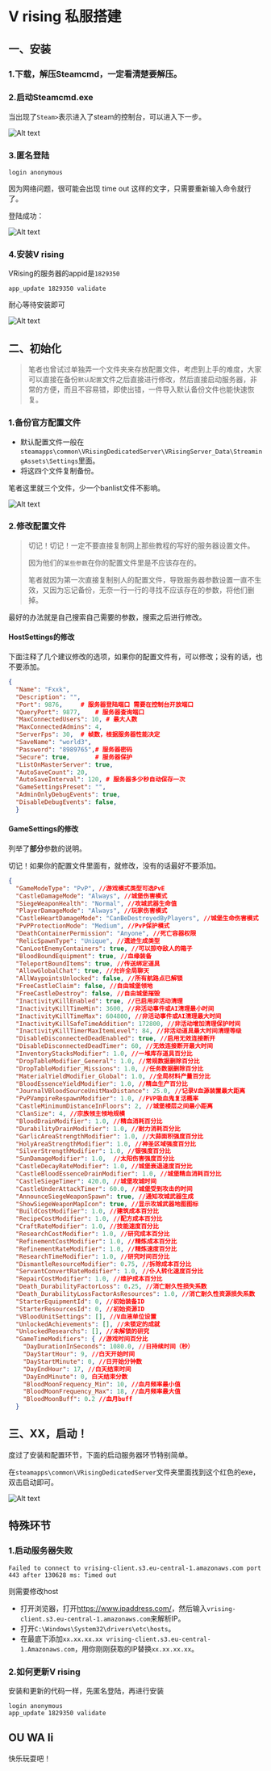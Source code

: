 # V rising 私服搭建

## 一、安装

### 1.下载，解压Steamcmd，一定看清楚要解压。

### 2.启动Steamcmd.exe

当出现了`Steam>`表示进入了steam的控制台，可以进入下一步。

![Alt text](img/vrising/steamcmd.png)

### 3.匿名登陆

```shell
login anonymous
```

因为网络问题，很可能会出现 time out 这样的文字，只需要重新输入命令就行了。

登陆成功：

![Alt text](img/vrising/%E7%99%BB%E9%99%86%E6%88%90%E5%8A%9F.png)

### 4.安装V rising

VRising的服务器的appid是`1829350`

```shell
app_update 1829350 validate
```

耐心等待安装即可

![Alt text](img/vrising/%E5%AE%89%E8%A3%85%E6%88%90%E5%8A%9F.png)


## 二、初始化

> 笔者也曾试过单独弄一个文件夹来存放配置文件，考虑到上手的难度，大家可以直接在备份`默认配置`文件之后直接进行修改，然后直接启动服务器，非常的方便，而且不容易错，即使出错，一件导入默认备份文件也能快速恢复。

### 1.备份官方配置文件

- 默认配置文件一般在`steamapps\common\VRisingDedicatedServer\VRisingServer_Data\StreamingAssets\Settings`里面。
- 将这四个文件复制备份。

笔者这里就三个文件，少一个banlist文件不影响。

![Alt text](img/vrising/%E5%A4%87%E4%BB%BD%E6%96%87%E4%BB%B6.png)

### 2.修改配置文件

> 切记！切记！一定不要直接复制网上那些教程的写好的服务器设置文件。
>
> 因为他们的`某些参数`在你的配置文件里是不应该存在的。
>
> 笔者就因为第一次直接复制别人的配置文件，导致服务器参数设置一直不生效，又因为忘记备份，无奈一行一行的寻找不应该存在的参数，将他们删掉。

最好的办法就是自己搜索自己需要的参数，搜索之后进行修改。

#### HostSettings的修改

下面注释了几个建议修改的选项，如果你的配置文件有，可以修改；没有的话，也不要添加。

```json
{
  "Name": "Fxxk", 
  "Description": "",
  "Port": 9876,		# 服务器登陆端口 需要在控制台开放端口
  "QueryPort": 9877,	# 服务器查询端口
  "MaxConnectedUsers": 10, # 最大人数
  "MaxConnectedAdmins": 4,
  "ServerFps": 30,	# 帧数，根据服务器性能决定
  "SaveName": "world3",
  "Password": "8989765",# 服务器密码
  "Secure": true,		# 服务器保护
  "ListOnMasterServer": true,
  "AutoSaveCount": 20,
  "AutoSaveInterval": 120, # 服务器多少秒自动保存一次
  "GameSettingsPreset": "",
  "AdminOnlyDebugEvents": true,
  "DisableDebugEvents": false,
  }
```

#### GameSettings的修改

列举了**部分**参数的说明。

切记！如果你的配置文件里面有，就修改，没有的话最好不要添加。

```json
{
  "GameModeType": "PvP", //游戏模式类型可选PvE
  "CastleDamageMode": "Always", //城堡伤害模式
  "SiegeWeaponHealth": "Normal", //攻城武器生命值
  "PlayerDamageMode": "Always", //玩家伤害模式
  "CastleHeartDamageMode": "CanBeDestroyedByPlayers", //城堡生命伤害模式
  "PvPProtectionMode": "Medium", //PvP保护模式
  "DeathContainerPermission": "Anyone", //死亡容器权限
  "RelicSpawnType": "Unique", //遗迹生成类型
  "CanLootEnemyContainers": true, //可以掠夺敌人的箱子
  "BloodBoundEquipment": true, //血缘装备
  "TeleportBoundItems": true, //传送绑定道具
  "AllowGlobalChat": true, //允许全局聊天
  "AllWaypointsUnlocked": false, //所有航路点已解锁
  "FreeCastleClaim": false, //自由城堡领地
  "FreeCastleDestroy": false, //自由城堡摧毁
  "InactivityKillEnabled": true, //已启用非活动清理
  "InactivityKillTimeMin": 3600, //非活动事件或AI清理最小时间
  "InactivityKillTimeMax": 604800, //非活动事件或AI清理最大时间
  "InactivityKillSafeTimeAddition": 172800, //非活动增加清理保护时间
  "InactivityKillTimerMaxItemLevel": 84, //非活动道具最大时间清理等级
  "DisableDisconnectedDeadEnabled": true, //启用无效连接断开
  "DisableDisconnectedDeadTimer": 60, //无效连接断开最大时间
  "InventoryStacksModifier": 1.0, //一堆库存道具百分比
  "DropTableModifier_General": 1.0, //常规数据删除百分比 
  "DropTableModifier_Missions": 1.0, //任务数据删除百分比
  "MaterialYieldModifier_Global": 1.0, //全局材料产量百分比
  "BloodEssenceYieldModifier": 1.0, //精血生产百分比
  "JournalVBloodSourceUnitMaxDistance": 25.0, //记录V血源装置最大距离
  "PvPVampireRespawnModifier": 1.0, //PVP吸血鬼复活概率
  "CastleMinimumDistanceInFloors": 2, //城堡楼层之间最小距离
  "ClanSize": 4, //宗族领主领地规模
  "BloodDrainModifier": 1.0, //精血消耗百分比
  "DurabilityDrainModifier": 1.0, //耐力消耗百分比
  "GarlicAreaStrengthModifier": 1.0, //大蒜面积强度百分比
  "HolyAreaStrengthModifier": 1.0, //神圣区域强度百分比
  "SilverStrengthModifier": 1.0, //银强度百分比
  "SunDamageModifier": 1.0,  //太阳伤害强度百分比
  "CastleDecayRateModifier": 1.0, //城堡衰退速度百分比
  "CastleBloodEssenceDrainModifier": 1.0, //城堡精血消耗百分比
  "CastleSiegeTimer": 420.0, //城堡攻城时间
  "CastleUnderAttackTimer": 60.0, //城堡受到攻击的时间
  "AnnounceSiegeWeaponSpawn": true, //通知攻城武器生成
  "ShowSiegeWeaponMapIcon": true, //显示攻城武器地图图标
  "BuildCostModifier": 1.0, //建筑成本百分比
  "RecipeCostModifier": 1.0, //配方成本百分比
  "CraftRateModifier": 1.0, //技能速度百分比
  "ResearchCostModifier": 1.0, //研究成本百分比
  "RefinementCostModifier": 1.0, //精炼成本百分比
  "RefinementRateModifier": 1.0, //精炼速度百分比
  "ResearchTimeModifier": 1.0, //研究时间百分比
  "DismantleResourceModifier": 0.75, //拆除成本百分比
  "ServantConvertRateModifier": 1.0, //仆人转化速度百分比
  "RepairCostModifier": 1.0, //维护成本百分比
  "Death_DurabilityFactorLoss": 0.25, //消亡耐久性损失系数
  "Death_DurabilityLossFactorAsResources": 1.0, //消亡耐久性资源损失系数
  "StarterEquipmentId": 0, //初始装备ID
  "StarterResourcesId": 0, //初始资源ID
  "VBloodUnitSettings": [], //V血液单位设置
  "UnlockedAchievements": [], //未锁定的成就
  "UnlockedResearchs": [], //未解锁的研究
  "GameTimeModifiers": { //游戏时间百分比
    "DayDurationInSeconds": 1080.0, //日持续时间（秒）
    "DayStartHour": 9, //白天开始时间
    "DayStartMinute": 0, //日开始分钟数
    "DayEndHour": 17, //白天结束时间
    "DayEndMinute": 0, 白天结束分数
    "BloodMoonFrequency_Min": 10, //血月频率最小值
    "BloodMoonFrequency_Max": 18, //血月频率最大值
    "BloodMoonBuff": 0.2 //血月buff
  }
```



## 三、XX，启动！

度过了安装和配置环节，下面的启动服务器环节特别简单。

在`steamapps\common\VRisingDedicatedServer`文件夹里面找到这个红色的exe，双击启动即可。

![Alt text](img/vrising/%E5%90%AF%E5%8A%A8%E6%9C%8D%E5%8A%A1%E5%99%A8.png)



## 特殊环节

### 1.启动服务器失败

```shell
Failed to connect to vrising-client.s3.eu-central-1.amazonaws.com port 443 after 130628 ms: Timed out
```

则需要修改host

- 打开浏览器，打开<https://www.ipaddress.com/>，然后输入`vrising-client.s3.eu-central-1.amazonaws.com`来解析IP。
- 打开`C:\Windows\System32\drivers\etc\hosts`。
- 在最底下添加`xx.xx.xx.xx vrising-client.s3.eu-central-1.Amazonaws.com`，用你刚刚获取的IP替换`xx.xx.xx.xx`。

### 2.如何更新V rising

安装和更新的代码一样，先匿名登陆，再进行安装

```shell
login anonymous
app_update 1829350 validate
```

## OU WA li
快乐玩耍吧！